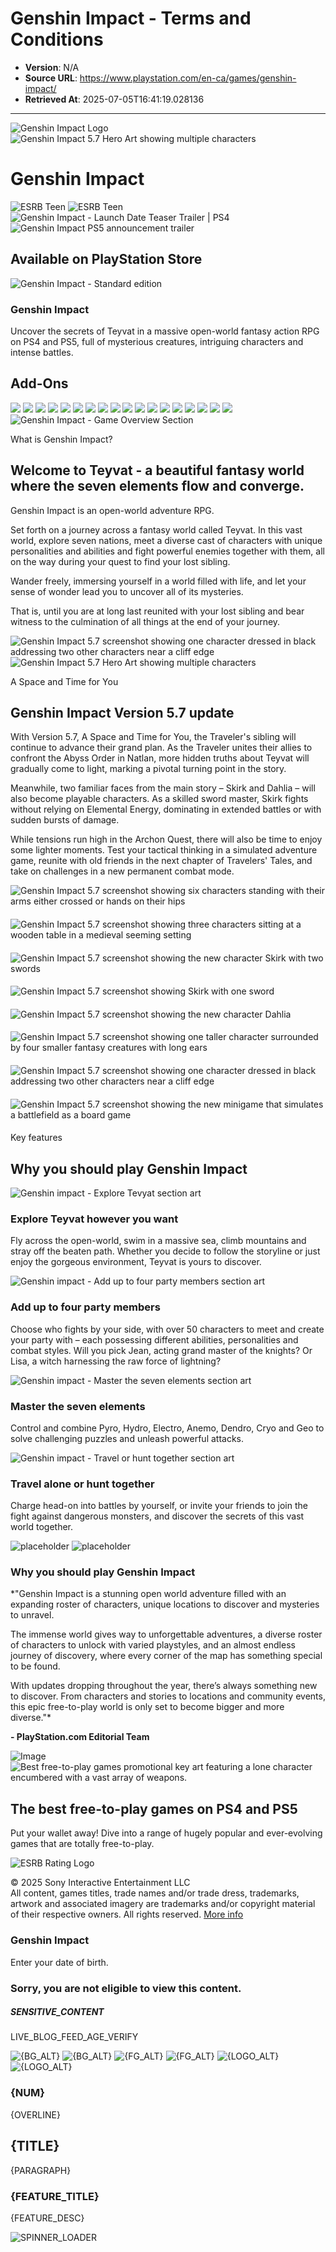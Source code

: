 # Genshin Impact - Terms and Conditions

- **Version**: N/A
- **Source URL**: https://www.playstation.com/en-ca/games/genshin-impact/
- **Retrieved At**: 2025-07-05T16:41:19.028136

---

![Genshin Impact Logo](https://gmedia.playstation.com/is/image/SIEPDC/genshin-impact-logo-01-en-3sep21?$native--t$)
![Genshin Impact 5.7 Hero Art showing multiple characters](https://gmedia.playstation.com/is/image/SIEPDC/genshin-impact-v5-7-hero-desktop-01-en-11jun25?$100px$)

# Genshin Impact

![ESRB Teen](https://image.api.playstation.com/grc/images/ratings/4k/esrb/t.png?w=54&thumb=true)
![ESRB Teen](https://image.api.playstation.com/grc/images/ratings/4k/esrb/t.png)
![Genshin Impact - Launch Date Teaser Trailer | PS4](https://i.ytimg.com/vi_webp/gw_cglJHnFY/maxresdefault.webp)
![Genshin Impact PS5 announcement trailer](https://gmedia.playstation.com/is/image/SIEPDC/genshin-impact-screenshot-01-22apr21?$native$)

## Available on PlayStation Store

![Genshin Impact - Standard edition](https://gmedia.playstation.com/is/image/SIEPDC/genshin-impact-packshot-01-en-18jun21?$100px$)

### Genshin Impact

Uncover the secrets of Teyvat in a massive open-world fantasy action RPG on PS4 and PS5, full of mysterious creatures, intriguing characters and intense battles.

## Add-Ons

![](https://image.api.playstation.com/vulcan/img/rnd/202104/2507/iFIPKkZ6xm0emYaV4oWZDLMi.png?w=54&thumb=true)
![](https://image.api.playstation.com/vulcan/img/rnd/202104/2507/iFIPKkZ6xm0emYaV4oWZDLMi.png)
![](https://image.api.playstation.com/vulcan/img/rnd/202104/2507/RQvAUdt9gXexlqWay9Eujvof.png?w=54&thumb=true)
![](https://image.api.playstation.com/vulcan/img/rnd/202104/2507/RQvAUdt9gXexlqWay9Eujvof.png)
![](https://image.api.playstation.com/vulcan/img/rnd/202104/2507/70Qm3O9maoVoYPnnWyDKuFhr.png?w=54&thumb=true)
![](https://image.api.playstation.com/vulcan/img/rnd/202104/2507/70Qm3O9maoVoYPnnWyDKuFhr.png)
![](https://image.api.playstation.com/vulcan/img/rnd/202104/2507/KrSyIaYnUhxEosDimmMW3JeL.png?w=54&thumb=true)
![](https://image.api.playstation.com/vulcan/img/rnd/202104/2507/KrSyIaYnUhxEosDimmMW3JeL.png)
![](https://image.api.playstation.com/vulcan/img/rnd/202009/2511/MNEps3zCwgQKEdCFZgMZZex1.png?w=54&thumb=true)
![](https://image.api.playstation.com/vulcan/img/rnd/202009/2511/MNEps3zCwgQKEdCFZgMZZex1.png)
![](https://image.api.playstation.com/vulcan/img/rnd/202104/2506/OdNiE7lrki4rVwjsGLTty8Ge.png?w=54&thumb=true)
![](https://image.api.playstation.com/vulcan/img/rnd/202104/2506/OdNiE7lrki4rVwjsGLTty8Ge.png)
![](https://image.api.playstation.com/vulcan/img/rnd/202104/2509/6THKBYMLzp8PtSd9ZOwAIqcr.png?w=54&thumb=true)
![](https://image.api.playstation.com/vulcan/img/rnd/202104/2509/6THKBYMLzp8PtSd9ZOwAIqcr.png)
![](https://image.api.playstation.com/vulcan/img/rnd/202009/2511/B1v0usRrc979f496NEsQrjjV.png?w=54&thumb=true)
![](https://image.api.playstation.com/vulcan/img/rnd/202009/2511/B1v0usRrc979f496NEsQrjjV.png)
![](https://image.api.playstation.com/vulcan/ap/rnd/202506/1111/b9bf47d54827a658656928cc4625b8d19c643afde05d73c1.png?w=54&thumb=true)
![](https://image.api.playstation.com/vulcan/ap/rnd/202506/1111/b9bf47d54827a658656928cc4625b8d19c643afde05d73c1.png)
![Genshin Impact - Game Overview Section](https://gmedia.playstation.com/is/image/SIEPDC/genshin-impact-screen-02-ps4-en-02sep19?$100px$)

What is Genshin Impact?

## Welcome to Teyvat - a beautiful fantasy world where the seven elements flow and converge.

Genshin Impact is an open-world adventure RPG.

Set forth on a journey across a fantasy world called Teyvat. In this vast world, explore seven nations, meet a diverse cast of characters with unique personalities and abilities and fight powerful enemies together with them, all on the way during your quest to find your lost sibling.

Wander freely, immersing yourself in a world filled with life, and let your sense of wonder lead you to uncover all of its mysteries.

That is, until you are at long last reunited with your lost sibling and bear witness to the culmination of all things at the end of your journey.

![Genshin Impact 5.7 screenshot showing one character dressed in black addressing two other characters near a cliff edge](https://gmedia.playstation.com/is/image/SIEPDC/genshin-impact-5.7-screenshot-07-en-4jun25?$100px$)
![Genshin Impact 5.7 Hero Art showing multiple characters](https://gmedia.playstation.com/is/image/SIEPDC/genshin-impact-v5-7-keyart-01-11jun25$en?$100px$)

A Space and Time for You

## Genshin Impact Version 5.7 update

With Version 5.7, A Space and Time for You, the Traveler's sibling will continue to advance their grand plan. As the Traveler unites their allies to confront the Abyss Order in Natlan, more hidden truths about Teyvat will gradually come to light, marking a pivotal turning point in the story.  
  
 Meanwhile, two familiar faces from the main story – Skirk and Dahlia – will also become playable characters. As a skilled sword master, Skirk fights without relying on Elemental Energy, dominating in extended battles or with sudden bursts of damage.  
  
 While tensions run high in the Archon Quest, there will also be time to enjoy some lighter moments. Test your tactical thinking in a simulated adventure game, reunite with old friends in the next chapter of Travelers' Tales, and take on challenges in a new permanent combat mode.

![Genshin Impact 5.7 screenshot showing six characters standing with their arms either crossed or hands on their hips](https://gmedia.playstation.com/is/image/SIEPDC/genshin-impact-5.7-screenshot-08-en-4jun25?$100px$)

#### 

![Genshin Impact 5.7 screenshot showing three characters sitting at a wooden table in a medieval seeming setting](https://gmedia.playstation.com/is/image/SIEPDC/genshin-impact-5.7-screenshot-02-en-4jun25?$100px$)

#### 

![Genshin Impact 5.7 screenshot showing the new character Skirk with two swords](https://gmedia.playstation.com/is/image/SIEPDC/genshin-impact-5.7-screenshot-03-en-4jun25?$100px$)

#### 

![Genshin Impact 5.7 screenshot showing Skirk with one sword](https://gmedia.playstation.com/is/image/SIEPDC/genshin-impact-5.7-screenshot-04-en-4jun25?$100px$)

#### 

![Genshin Impact 5.7 screenshot showing the new character Dahlia](https://gmedia.playstation.com/is/image/SIEPDC/genshin-impact-5.7-screenshot-06-en-4jun25?$100px$)

#### 

![Genshin Impact 5.7 screenshot showing one taller character surrounded by four smaller fantasy creatures with long ears](https://gmedia.playstation.com/is/image/SIEPDC/genshin-impact-5.7-screenshot-01-en-4jun25?$100px$)

#### 

![Genshin Impact 5.7 screenshot showing one character dressed in black addressing two other characters near a cliff edge](https://gmedia.playstation.com/is/image/SIEPDC/genshin-impact-5.7-screenshot-07-en-4jun25?$100px$)

#### 

![Genshin Impact 5.7 screenshot showing the new minigame that simulates a battlefield as a board game](https://gmedia.playstation.com/is/image/SIEPDC/genshin-impact-5.7-screenshot-05-en-4jun25?$100px$)

#### 

Key features

## Why you should play Genshin Impact

![Genshin impact - Explore Tevyat section art](https://gmedia.playstation.com/is/image/SIEPDC/genshin-impact-screen-01-ps4-en-02sep19?$100px$)

### Explore Teyvat however you want

Fly across the open-world, swim in a massive sea, climb mountains and stray off the beaten path. Whether you decide to follow the storyline or just enjoy the gorgeous environment, Teyvat is yours to discover.

![Genshin impact - Add up to four party members section art](https://gmedia.playstation.com/is/image/SIEPDC/genshin-impact-screenshot-11-en-15jan21?$100px$)

### Add up to four party members

Choose who fights by your side, with over 50 characters to meet and create your party with – each possessing different abilities, personalities and combat styles. Will you pick Jean, acting grand master of the knights? Or Lisa, a witch harnessing the raw force of lightning?

![Genshin impact - Master the seven elements section art](https://gmedia.playstation.com/is/image/SIEPDC/genshin-impact-screenshot-12-en-15jan21?$100px$)

### Master the seven elements

Control and combine Pyro, Hydro, Electro, Anemo, Dendro, Cryo and Geo to solve challenging puzzles and unleash powerful attacks.

![Genshin impact - Travel or hunt together section art](https://gmedia.playstation.com/is/image/SIEPDC/genshin-impact-screenshot-13-en-15jan21?$100px$)

### Travel alone or hunt together

Charge head-on into battles by yourself, or invite your friends to join the fight against dangerous monsters, and discover the secrets of this vast world together.

![placeholder](https://gmedia.playstation.com/is/image/SIEPDC/genshin-impact-editors-choice-background-desktop-01-en-11oct22?$100px$)
![placeholder](https://gmedia.playstation.com/is/image/SIEPDC/tmop-editors-chioce-logo-01-16apr21$en?$100px--t$)

### Why you should play Genshin Impact

*"Genshin Impact is a stunning open world adventure filled with an expanding roster of characters, unique locations to discover and mysteries to unravel.  
  
 The immense world gives way to unforgettable adventures, a diverse roster of characters to unlock with varied playstyles, and an almost endless journey of discovery, where every corner of the map has something special to be found.  
  
 With updates dropping throughout the year, there’s always something new to discover. From characters and stories to locations and community events, this epic free-to-play world is only set to become bigger and more diverse."*

**- PlayStation.com Editorial Team**

![Image](https://gmedia.playstation.com/is/image/SIEPDC/this-month-on-playstation-cross-sell-background-block-desktop-01-en-04oct22?$100px$)
![Best free-to-play games promotional key art featuring a lone character encumbered with a vast array of weapons.](https://gmedia.playstation.com/is/image/SIEPDC/free-to-play-games-editorial-keyart-01-en-31aug22?$100px$)

## The best free-to-play games on PS4 and PS5

Put your wallet away! Dive into a range of hugely popular and ever-evolving games that are totally free-to-play.

![ESRB Rating Logo](/content/dam/global_pdc/en/external-resources/age-ratings/esrb/esrb.svg?$100px--t$)

© 2025 Sony Interactive Entertainment LLC  
 All content, games titles, trade names and/or trade dress, trademarks, artwork and associated imagery are trademarks and/or copyright material of their respective owners. All rights reserved. [More info](https://www.playstation.com/legal/copyright-and-trademark-notice/)

### Genshin Impact

Enter your date of birth.

### Sorry, you are not eligible to view this content.

##### SENSITIVE\_CONTENT

LIVE\_BLOG\_FEED\_AGE\_VERIFY

![{BG_ALT}]({BG_MOBILE}?$100px$)
![{BG_ALT}]()
![{FG_ALT}]({FG_MOBILE}?$100px--t$)
![{FG_ALT}]()
![{LOGO_ALT}]({LOGO_MOBILE}?$100px--t$)
![{LOGO_ALT}]()

### {NUM}

{OVERLINE}

## {TITLE}

{PARAGRAPH}

### {FEATURE\_TITLE}

{FEATURE\_DESC}

![SPINNER_LOADER](https://gmedia.playstation.com/is/image/SIEPDC/loader-spinner-dark?$native--t$)
